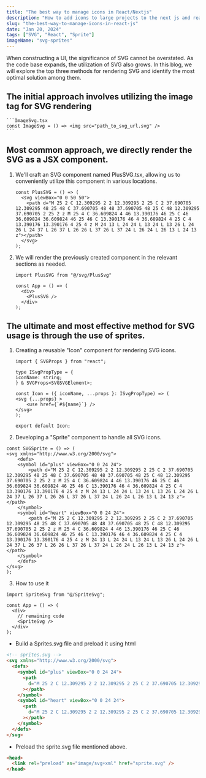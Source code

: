```yaml
---
title: "The best way to manage icons in React/Nextjs"
description: "How to add icons to large projects to the next js and react js"
slug: "the-best-way-to-manage-icons-in-react-js"
date: "Jan 20, 2024"
tags: ["SVG", "React", "Sprite"]
imageName: "svg-sprites"
---
```


When constructing a UI, the significance of SVG cannot be overstated. As the code base expands, the utilization of SVG also grows. In this blog, we will explore the top three methods for rendering SVG and identify the most optimal solution among them.

## The initial approach involves utilizing the image tag for SVG rendering

    ```ImageSvg.tsx
    const ImageSvg = () => <img src="path_to_svg_url.svg" />
    ```

  <Info description="This method is recommended exclusively for handling large-sized SVG files." title="Pros" iconName="checkbox-circle" color="!text-green-500"/>
  <Info description="There is a delay before it appears on the screen, and styling the SVG is not possible in this scenario." title="Corns" iconName="cross-circle" color="!text-red-500"/>

## Most common approach, we directly render the SVG as a JSX component.

1. We'll craft an SVG component named PlusSVG.tsx, allowing us to conveniently utilize this component in various locations.

   ```PlusSVG.tsx
   const PlusSVG = () => (
     <svg viewBox="0 0 50 50">
       <path d="M 25 2 C 12.309295 2 2 12.309295 2 25 C 2 37.690705 12.309295 48 25 48 C 37.690705 48 48 37.690705 48 25 C 48 12.309295 37.690705 2 25 2 z M 25 4 C 36.609824 4 46 13.390176 46 25 C 46 36.609824 36.609824 46 25 46 C 13.390176 46 4 36.609824 4 25 C 4 13.390176 13.390176 4 25 4 z M 24 13 L 24 24 L 13 24 L 13 26 L 24 26 L 24 37 L 26 37 L 26 26 L 37 26 L 37 24 L 26 24 L 26 13 L 24 13 z"></path>
     </svg>
   );
   ```

2. We will render the previously created component in the relevant sections as needed.

   ```App.tsx
   import PlusSVG from "@/svg/PlusSvg"

   const App = () => (
     <div>
       <PlusSVG />
     </div>
   );
   ```

  <Info description="Easy to implement, customizable styling, and no flickering issues." title="Pros" iconName="checkbox-circle" color="!text-green-500"/>
  <Info description="If you use the same SVG in multiple places, it adds unnecessary weight to the DOM, leading to an increase in bundle size, especially when dealing with numerous SVGs in your project." title="Corns" iconName="cross-circle" color="!text-red-500"/>

## The ultimate and most effective method for SVG usage is through the use of sprites.

1.  Creating a reusable "Icon" component for rendering SVG icons.

    ```Icon.tsx
    import { SVGProps } from "react";

    type ISvgPropType = {
    iconName: string;
    } & SVGProps<SVGSVGElement>;

    const Icon = ({ iconName, ...props }: ISvgPropType) => (
    <svg {...props} >
        <use href={`#${name}`} />
    </svg>
    );

    export default Icon;
    ```

2.  Developing a "Sprite" component to handle all SVG icons.

```SVGSprite.tsx
const SVGSprite = () => (
<svg xmlns="http://www.w3.org/2000/svg">
    <defs>
    <symbol id="plus" viewBox="0 0 24 24">
        <path d="M 25 2 C 12.309295 2 2 12.309295 2 25 C 2 37.690705 12.309295 48 25 48 C 37.690705 48 48 37.690705 48 25 C 48 12.309295 37.690705 2 25 2 z M 25 4 C 36.609824 4 46 13.390176 46 25 C 46 36.609824 36.609824 46 25 46 C 13.390176 46 4 36.609824 4 25 C 4 13.390176 13.390176 4 25 4 z M 24 13 L 24 24 L 13 24 L 13 26 L 24 26 L 24 37 L 26 37 L 26 26 L 37 26 L 37 24 L 26 24 L 26 13 L 24 13 z"></path>
    </symbol>
    <symbol id="heart" viewBox="0 0 24 24">
        <path d="M 25 2 C 12.309295 2 2 12.309295 2 25 C 2 37.690705 12.309295 48 25 48 C 37.690705 48 48 37.690705 48 25 C 48 12.309295 37.690705 2 25 2 z M 25 4 C 36.609824 4 46 13.390176 46 25 C 46 36.609824 36.609824 46 25 46 C 13.390176 46 4 36.609824 4 25 C 4 13.390176 13.390176 4 25 4 z M 24 13 L 24 24 L 13 24 L 13 26 L 24 26 L 24 37 L 26 37 L 26 26 L 37 26 L 37 24 L 26 24 L 26 13 L 24 13 z"></path>
    </symbol>
    </defs>
</svg>
);
```

3. How to use it

```App.tsx
import SpriteSvg from "@/SpriteSvg";

const App = () => (
  <div>
    // remaining code
    <SpriteSvg />
  </div>
);
```

- Build a Sprites.svg file and preload it using html

```html
<!-- sprites.svg -->
<svg xmlns="http://www.w3.org/2000/svg">
  <defs>
    <symbol id="plus" viewBox="0 0 24 24">
      <path
        d="M 25 2 C 12.309295 2 2 12.309295 2 25 C 2 37.690705 12.309295 48 25 48 C 37.690705 48 48 37.690705 48 25 C 48 12.309295 37.690705 2 25 2 z M 25 4 C 36.609824 4 46 13.390176 46 25 C 46 36.609824 36.609824 46 25 46 C 13.390176 46 4 36.609824 4 25 C 4 13.390176 13.390176 4 25 4 z M 24 13 L 24 24 L 13 24 L 13 26 L 24 26 L 24 37 L 26 37 L 26 26 L 37 26 L 37 24 L 26 24 L 26 13 L 24 13 z"
      ></path>
    </symbol>
    <symbol id="heart" viewBox="0 0 24 24">
      <path
        d="M 25 2 C 12.309295 2 2 12.309295 2 25 C 2 37.690705 12.309295 48 25 48 C 37.690705 48 48 37.690705 48 25 C 48 12.309295 37.690705 2 25 2 z M 25 4 C 36.609824 4 46 13.390176 46 25 C 46 36.609824 36.609824 46 25 46 C 13.390176 46 4 36.609824 4 25 C 4 13.390176 13.390176 4 25 4 z M 24 13 L 24 24 L 13 24 L 13 26 L 24 26 L 24 37 L 26 37 L 26 26 L 37 26 L 37 24 L 26 24 L 26 13 L 24 13 z"
      ></path>
    </symbol>
  </defs>
</svg>
```

- Preload the sprite.svg file mentioned above.

```html
<head>
  <link rel="preload" as="image/svg+xml" href="sprite.svg" />
</head>
```
